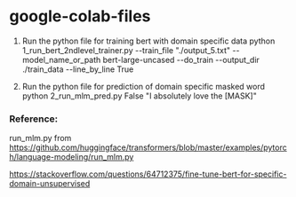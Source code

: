 # google-colab-files


1. Run the python file for training bert with domain specific data
python 1_run_bert_2ndlevel_trainer.py --train_file "./output_5.txt" --model_name_or_path bert-large-uncased --do_train --output_dir ./train_data --line_by_line True

2. Run the python file for prediction of domain specific masked word
python 2_run_mlm_pred.py False "I absolutely love the [MASK]"


### Reference:

run_mlm.py from https://github.com/huggingface/transformers/blob/master/examples/pytorch/language-modeling/run_mlm.py

https://stackoverflow.com/questions/64712375/fine-tune-bert-for-specific-domain-unsupervised


